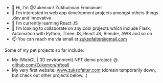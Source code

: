 - 👋 Hi, I’m @Zukemon/ Zukhumnan Emmanuel
- 👀 I’m interested in web app development projects amongst others things .dev and innovative
- 🌱 I’m currently learning React JS
- 💞️ I’m looking to collaborate on any cool projects which include Flask, Automation with Python, Three JS, React JS, Blender, AWS and so on
- 📫 You can reach me via email at zuksofalter@gmail.com

Some of my pet projects so far include:

- My (WebGL | 3D environment) NFT demo project: @ [github.com/Zukemon/nftgall](https://github.com/Zukemon/nftgall)
- My very first website: www.zuksofalter.com (domain temporarily down, but check out other projects below...)

<!---
Zukemon/Zukemon is a ✨ special ✨ repository because its `README.md` (this file) appears on your GitHub profile.
You can click the Preview link to take a look at your changes.
--->
